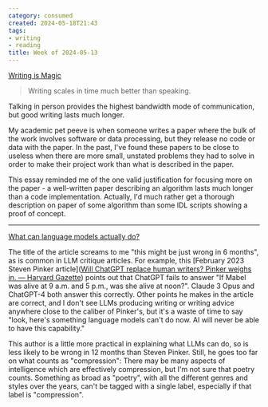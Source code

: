 ```yaml
---
category: consumed
created: 2024-05-18T21:43
tags:
- writing
- reading
title: Week of 2024-05-13
---
```



[Writing is Magic](https://brooker.co.za/blog/2022/11/08/writing.html)

> Writing scales in time much better than speaking.

Talking in person provides the highest bandwidth mode of communication, but good writing lasts much longer.

My academic pet peeve is when someone writes a paper where the bulk of the work involves software or data processing, but they release no code or data with the paper. In the past, I've found these papers to be close to useless when there are more small, unstated problems they had to solve in order to make their project work than what is described in the paper. 

This essay reminded me of the one valid justification for focusing more on the paper - a well-written paper describing an algorithm lasts much longer than a code implementation. Actually, I'd much rather get a thorough description on paper of some algorithm than some IDL scripts showing a proof of concept.

---
[What can language models actually do?](https://every.to/chain-of-thought/what-can-language-models-actually-do)

The title of the article screams to me "this might be just wrong in 6 months", as is common in LLM critique articles. For example, this [February 2023 Steven Pinker article]([Will ChatGPT replace human writers? Pinker weighs in. — Harvard Gazette](https://news.harvard.edu/gazette/story/2023/02/will-chatgpt-replace-human-writers-pinker-weighs-in/)) points out that ChatGPT fails to answer "If Mabel was alive at 9 a.m. and 5 p.m., was she alive at noon?". Claude 3 Opus and ChatGPT-4 both answer this correctly. Other points he makes in the article are correct, and I don't see LLMs producing writing or writing advice anywhere close to the caliber of Pinker's, but it's a waste of time to say "look, here's something language models can't do now. AI will never be able to have this capability."

This author is a little more practical in explaining what LLMs can do, so is less likely to be wrong in 12 months than Steven Pinker. Still, he goes too far on what counts as "compression": There may be many aspects of intelligence which are effectively compression, but I'm not sure that poetry counts. Something as broad as "poetry", with all the different genres and styles over the years, can't be tagged with a single label, especially if that label is "compression".
